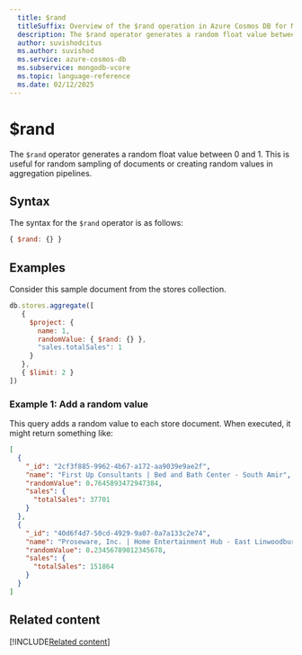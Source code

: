 ```yaml
---
  title: $rand
  titleSuffix: Overview of the $rand operation in Azure Cosmos DB for MongoDB (vCore)
  description: The $rand operator generates a random float value between 0 and 1.
  author: suvishodcitus
  ms.author: suvishod
  ms.service: azure-cosmos-db
  ms.subservice: mongodb-vcore
  ms.topic: language-reference
  ms.date: 02/12/2025
---
```


# $rand

The `$rand` operator generates a random float value between 0 and 1. This is useful for random sampling of documents or creating random values in aggregation pipelines. 

## Syntax

The syntax for the `$rand` operator is as follows:

```javascript
{ $rand: {} }
```

## Examples

Consider this sample document from the stores collection.

```javascript
db.stores.aggregate([
   { 
     $project: {
       name: 1,
       randomValue: { $rand: {} },
       "sales.totalSales": 1
     }
   },
   { $limit: 2 }
])
```
### Example 1: Add a random value

This query adds a random value to each store document. When executed, it might return something like:

```json
[
  {
    "_id": "2cf3f885-9962-4b67-a172-aa9039e9ae2f",
    "name": "First Up Consultants | Bed and Bath Center - South Amir",
    "randomValue": 0.7645893472947384,
    "sales": {
      "totalSales": 37701
    }
  },
  {
    "_id": "40d6f4d7-50cd-4929-9a07-0a7a133c2e74",
    "name": "Proseware, Inc. | Home Entertainment Hub - East Linwoodbury",
    "randomValue": 0.23456789012345678,
    "sales": {
      "totalSales": 151864
    }
  }
]
```

## Related content

[!INCLUDE[Related content](../includes/related-content.md)]
